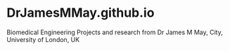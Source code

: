 # DrJamesMMay.github.io
Biomedical Engineering Projects and research from Dr James M May, City, University of London, UK
